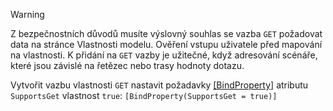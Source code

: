 > [!WARNING]
> Z bezpečnostních důvodů musíte výslovný souhlas se vazba `GET` požadovat data na stránce Vlastnosti modelu. Ověření vstupu uživatele před mapování na vlastnosti. K přidání na `GET` vazby je užitečné, když adresování scénáře, které jsou závislé na řetězec nebo trasy hodnoty dotazu.
>
> Vytvořit vazbu vlastnosti `GET` nastavit požadavky [[BindProperty]](/dotnet/api/microsoft.aspnetcore.mvc.bindpropertyattribute) atributu `SupportsGet` vlastnost `true`: `[BindProperty(SupportsGet = true)]`
